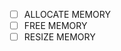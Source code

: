 - [ ] ALLOCATE                          MEMORY
- [ ] FREE                              MEMORY
- [ ] RESIZE                            MEMORY
